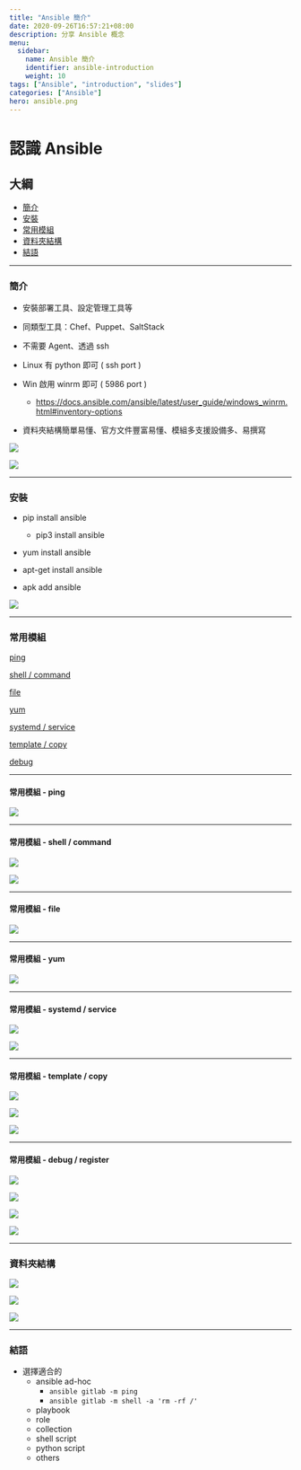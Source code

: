 ```yaml
---
title: "Ansible 簡介"
date: 2020-09-26T16:57:21+08:00
description: 分享 Ansible 概念
menu:
  sidebar:
    name: Ansible 簡介
    identifier: ansible-introduction
    weight: 10
tags: ["Ansible", "introduction", "slides"]
categories: ["Ansible"]
hero: ansible.png
---
```


# 認識 Ansible

## 大綱

- [簡介](#簡介)
- [安裝](#安裝)
- [常用模組](#常用模組)
- [資料夾結構](#資料夾結構)
- [結語](#結語)

---

### 簡介

- 安裝部署工具、設定管理工具等

- 同類型工具：Chef、Puppet、SaltStack

- 不需要 Agent、透過 ssh

- Linux 有 python 即可 ( ssh port )

- Win 啟用 winrm 即可 ( 5986 port )

  - https://docs.ansible.com/ansible/latest/user_guide/windows_winrm.html#inventory-options

- 資料夾結構簡單易懂、官方文件豐富易懂、模組多支援設備多、易撰寫

![](./pics/20200926_ansible.pics/20200926_ansible0.png)

![](./pics/20200926_ansible.pics/20200926_ansible1.png)

---

### 安裝

- pip install ansible

  - pip3 install ansible

- yum install ansible

- apt-get install ansible

- apk add ansible

![](pics/20200926_ansible.pics/20200926_ansible2.png)

---

### 常用模組

[ping](#常用模組-ping)

[shell / command](#常用模組-shell-command)

[file](#常用模組-file)

[yum](#常用模組-yum)

[systemd / service](#常用模組-systemd-service)

[template / copy](#常用模組-template-copy)

[debug](#常用模組-debug)

---

#### 常用模組 - ping

![](pics/20200926_ansible.pics/20200926_ansible3.png)

---

#### 常用模組 - shell / command

![](pics/20200926_ansible.pics/20200926_ansible4.png)

![](pics/20200926_ansible.pics/20200926_ansible5.png)

---

#### 常用模組 - file

![](pics/20200926_ansible.pics/20200926_ansible6.png)

---

#### 常用模組 - yum

![](pics/20200926_ansible.pics/20200926_ansible7.png)

---

#### 常用模組 - systemd / service

![](pics/20200926_ansible.pics/20200926_ansible8.png)

![](pics/20200926_ansible.pics/20200926_ansible9.png)

---

#### 常用模組 - template / copy

![](pics/20200926_ansible.pics/20200926_ansible10.png)

![](pics/20200926_ansible.pics/20200926_ansible11.png)

![](pics/20200926_ansible.pics/20200926_ansible12.png)

---

#### 常用模組 - debug / register

![](pics/20200926_ansible.pics/20200926_ansible13.png)

![](pics/20200926_ansible.pics/20200926_ansible14.png)

![](pics/20200926_ansible.pics/20200926_ansible15.png)

![](pics/20200926_ansible.pics/20200926_ansible16.png)

---

### 資料夾結構

![](pics/20200926_ansible.pics/20200926_ansible17.png)

![](pics/20200926_ansible.pics/20200926_ansible18.png)

![](pics/20200926_ansible.pics/20200926_ansible19.png)

---

### 結語

- 選擇適合的
  - ansible ad-hoc
    - `ansible gitlab -m ping`
    - `ansible gitlab -m shell -a 'rm -rf /'`
  - playbook
  - role
  - collection
  - shell script
  - python script
  - others
